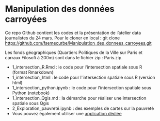 # Manipulation des données carroyées

Ce repo Github contient les codes et la présentation de l’atelier data journalistes du 24 mars.
Pour le cloner en local : git clone https://github.com/fsemecurbe/Manipulation_des_donnees_carroyees.git

Les fonds géographiques (Quartiers Politiques de la Ville sur Paris et carraux Filosofi à 200m) sont dans le fichier zip : Paris.zip.

* 1_intersection_R.Rmd : le code pour l'intersection spatiale sous R (format Rmarkdown)
* 1_intersection_html : le code pour l'intersection spatiale sous R (version html)
* 1_intersection_python.ipynb : le code pour l'intersection spatiale sous Python (notebook)
* 1_intersection_Qgis.md : la démarche pour réaliser une intersection spatiale sous Qgis
* 2_Exploration_pauvreté.ipynb : des exemples de cartes sur la pauvreté
* Vous pouvez également utiliser une [application dédiée](https://gridinshape.herokuapp.com/) 



